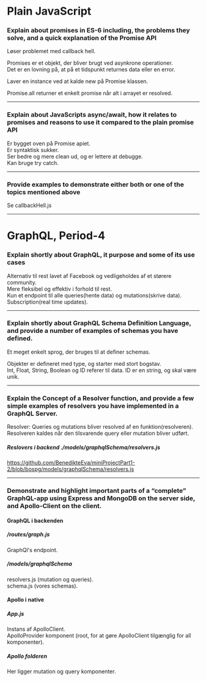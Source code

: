 # Plain JavaScript
### Explain about promises in ES-6 including, the problems they solve, and a quick explanation of the Promise API 
Løser problemet med callback hell.  

Promises er et objekt, der bliver brugt ved asynkrone operationer.  
Det er en lovning på, at på et tidspunkt returnes data eller en error.  

Laver en instance ved at kalde new på Promise klassen.  

Promise.all returner et enkelt promise når alt i arrayet er resolved.  

---
### Explain about JavaScripts async/await, how it relates to promises and reasons to use it compared to the plain promise API
Er bygget oven på Promise apiet.  
Er syntaktisk sukker.  
Ser bedre og mere clean ud, og er lettere at debugge.  
Kan bruge try catch.  

---
### Provide examples to demonstrate either both or one of the topics mentioned above
Se callbackHell.js  

---
# GraphQL, Period-4
### Explain shortly about GraphQL, it purpose and some of its use cases
Alternativ til rest lavet af Facebook og vedligeholdes af et størere community.  
Mere fleksibel og effektiv i forhold til rest.  
Kun et endpoint til alle queries(hente data) og mutations(skrive data). Subscription(real time updates).  

---
### Explain shortly about GraphQL Schema Definition Language, and provide a number of examples of schemas you have defined.
Et meget enkelt sprog, der bruges til at definer schemas.  

Objekter er defineret med type, og starter med stort bogstav.  
Int, Float, String, Boolean og ID referer til data. ID er en string, og skal være unik.  

---
### Explain the Concept of a Resolver function, and provide a few simple examples of resolvers you have implemented in a GraphQL Server.
Resolver: Queries og mutations bliver resolved af en funktion(resolveren). Resolveren kaldes når den tilsvarende query eller mutation bliver udført.  

##### Reslovers i backend ./models/graphqlSchema/resolvers.js
https://github.com/BenedikteEva/miniProjectPart1-2/blob/bospg/models/graphqlSchema/resolvers.js  

---
### Demonstrate and highlight important parts of a “complete” GraphQL-app using Express and MongoDB on the server side, and Apollo-Client on the client.
#### GraphQL i backenden
##### /routes/graph.js
GraphQl's endpoint.  

##### /models/graphqlSchema
resolvers.js (mutation og queries).  
schema.js (vores schemas).  

#### Apollo i native
##### App.js
Instans af ApolloClient.  
ApolloProvider komponent (root, for at gøre ApolloClient tilgænglig for all komponenter).  

##### Apollo folderen
Her ligger mutation og query komponenter.  
